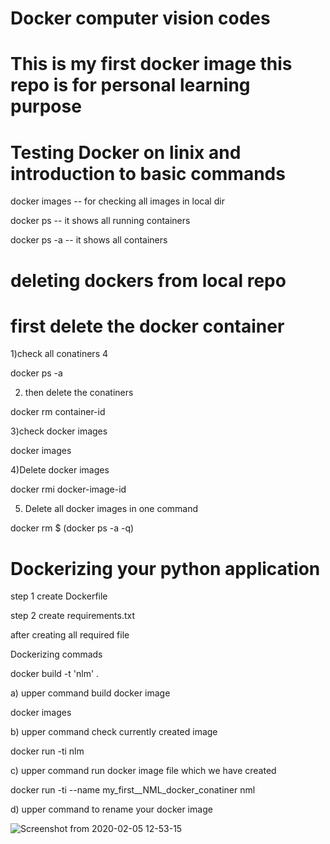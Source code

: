 # Docker computer vision codes 
# This is my first docker image this repo is for personal learning purpose 

# Testing Docker on linix and introduction to basic commands

docker images  -- for checking all images in local dir 

docker ps      -- it shows all running containers 

docker ps -a  -- it shows all containers 

# deleting dockers from local repo 

# first delete the docker container 

1)check all conatiners 4

docker ps -a

2) then delete the conatiners 

docker rm container-id

3)check docker images 

docker images 

4)Delete docker images

docker rmi docker-image-id

5) Delete all docker images in one command

docker rm $ (docker ps -a -q)

# Dockerizing your python application

step 1 create Dockerfile 

step 2 create requirements.txt

after creating all required file 

Dockerizing commads 

docker build -t 'nlm' .

a) upper command build docker image 

docker images

b) upper command check currently created image 

docker run -ti nlm

c) upper command run docker image file which we have created 

docker run -ti --name my_first__NML_docker_conatiner nml

d) upper command to rename your docker image













![Screenshot from 2020-02-05 12-53-15](https://user-images.githubusercontent.com/45600643/73819913-8d942c80-4816-11ea-9d95-c1c6fa44fc79.png)







